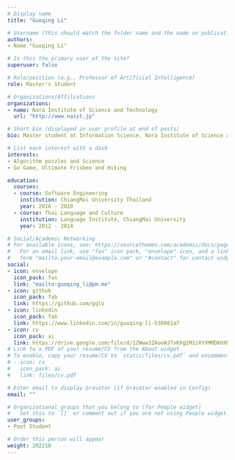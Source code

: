 ```yaml
---
# Display name
title: "Guoqing Li"

# Username (this should match the folder name and the name on publications)
authors:
- Name "Guoqing Li"

# Is this the primary user of the site?
superuser: false

# Role/position (e.g., Professor of Artificial Intelligence)
role: Master's Student

# Organizations/Affiliations
organizations:
- name: Nara Institute of Science and Technology
  url: "http://www.naist.jp"

# Short bio (displayed in user profile at end of posts)
bio: Master student at Information Science, Nara Institute of Science and Technology, Japan. Member of Software Design and Analysis Laboratory. Currently researching on container-based virtualization - A comparative performance study of container-based hypervisors.

# List each interest with a dash
interests:
- Algorithm puzzles and Science
- Go Game, Ultimate Frisbee and Hiking

education:
  courses:
  - course: Software Engineering
    institution: ChiangMai University Thailand
    year: 2016 - 2020
  - course: Thai Language and Culture
    institution: Language Institute, ChiangMai University
    year: 2012 - 2014

# Social/Academic Networking
# For available icons, see: https://sourcethemes.com/academic/docs/page-builder/#icons
#   For an email link, use "fas" icon pack, "envelope" icon, and a link in the
#   form "mailto:your-email@example.com" or "#contact" for contact widget.
social:
- icon: envelope
  icon_pack: fas
  link: "mailto:guoqing_li@pm.me"
- icon: github
  icon_pack: fab
  link: https://github.com/gqlo
- icon: linkedin
  icon_pack: fab
  link: https://www.linkedin.com/in/guoqing-li-538061a7
- icon: cv
  icon_pack: ai
  link: https://drive.google.com/file/d/1ZWww3ZAoeWJ7xKXgIM1zXYVMMDKHXMzH/view?usp=sharing
# Link to a PDF of your resume/CV from the About widget.
# To enable, copy your resume/CV to `static/files/cv.pdf` and uncomment the lines below.
# - icon: cv
#   icon_pack: ai
#   link: files/cv.pdf

# Enter email to display Gravatar (if Gravatar enabled in Config)
email: ""

# Organizational groups that you belong to (for People widget)
#   Set this to `[]` or comment out if you are not using People widget.
user_groups:
- Past Student

# Order this person will appear
weight: 202210
---
```

